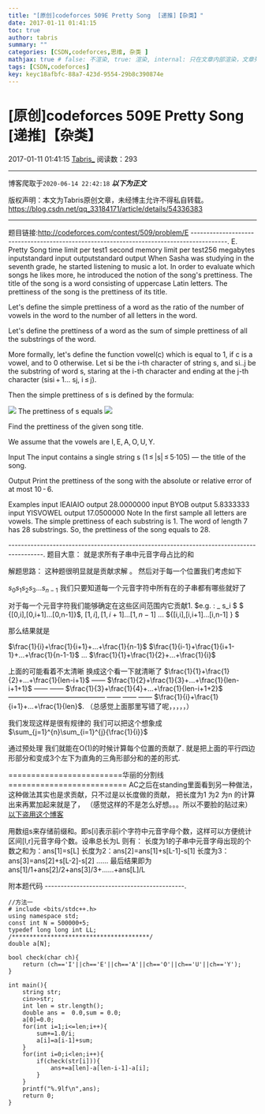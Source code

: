 ```yaml
---
title: "[原创]codeforces 509E Pretty Song  [递推]【杂类】"
date: 2017-01-11 01:41:15
toc: true
author: tabris
summary: ""
categories: [CSDN,codeforces,思维, 杂类 ]
mathjax: true # false: 不渲染, true: 渲染, internal: 只在文章内部渲染，文章列表中不渲染
tags: [CSDN,codeforces]
key: keyc18afbfc-88a7-423d-9554-29b8c390874e
---
```


# [原创]codeforces 509E Pretty Song  [递推]【杂类】

2017-01-11 01:41:15  [Tabris_](https://me.csdn.net/qq_33184171) 阅读数：293

---

博客爬取于`2020-06-14 22:42:18`
***以下为正文***

版权声明：本文为Tabris原创文章，未经博主允许不得私自转载。
https://blog.csdn.net/qq_33184171/article/details/54336383

<!-- more -->

---

题目链接:http://codeforces.com/contest/509/problem/E
-----------------------------------------------------------------------------------------.
E. Pretty Song
time limit per test1 second
memory limit per test256 megabytes
inputstandard input
outputstandard output
When Sasha was studying in the seventh grade, he started listening to music a lot. In order to evaluate which songs he likes more, he introduced the notion of the song's prettiness. The title of the song is a word consisting of uppercase Latin letters. The prettiness of the song is the prettiness of its title.

Let's define the simple prettiness of a word as the ratio of the number of vowels in the word to the number of all letters in the word.

Let's define the prettiness of a word as the sum of simple prettiness of all the substrings of the word.

More formally, let's define the function vowel(c) which is equal to 1, if c is a vowel, and to 0 otherwise. Let si be the i-th character of string s, and si..j be the substring of word s, staring at the i-th character and ending at the j-th character (sisi + 1... sj, i ≤ j).

Then the simple prettiness of s is defined by the formula:

![](http://codeforces.com/predownloaded/27/14/27145b36c09cc72c5deb69d6a300f48b844b6576.png)
The prettiness of s equals
![](http://codeforces.com/predownloaded/5c/1a/5c1a465eff7d8862a5715fbc7b5ef2f981542680.png)

Find the prettiness of the given song title.

We assume that the vowels are I, E, A, O, U, Y.

Input
The input contains a single string s (1 ≤ |s| ≤ 5·105) — the title of the song.

Output
Print the prettiness of the song with the absolute or relative error of at most 10 - 6.

Examples
input
IEAIAIO
output
28.0000000
input
BYOB
output
5.8333333
input
YISVOWEL
output
17.0500000
Note
In the first sample all letters are vowels. The simple prettiness of each substring is 1. The word of length 7 has 28 substrings. So, the prettiness of the song equals to 28.


-----------------------------------------------------------------------------------------.
题目大意：
就是求所有子串中元音字母占比的和

解题思路：
这种题很明显就是贡献求解 。
然后对于每一个位置我们考虑如下

$s_0s_1s_2s_3...s_{n-1}$
我们只要知道每一个元音字符中所有在的子串都有哪些就好了

对于每一个元音字符我们能够确定在这些区间范围内它贡献1.
$e.g. :  \_  s_i  $
$ {[0,i],[0,i+1]...[0,n-1]}$,
${[1,i],[1,i+1]...[1,n-1]}$
...
${[i,i],[i,i+1]...[i,n-1] } $

那么结果就是

$\frac{1}{i}+\frac{1}{i+1}+...+\frac{1}{n-1}$
$\frac{1}{i-1}+\frac{1}{i+1-1}+...+\frac{1}{n-1-1}$
...
$\frac{1}{1}+\frac{1}{2}+...+\frac{1}{i}$

上面的可能看着不太清晰
换成这个看一下就清晰了
$\frac{1}{1}+\frac{1}{2}+...+\frac{1}{len-i+1}$
—— $\frac{1}{2}+\frac{1}{3}+...+\frac{1}{len-i+1+1}$
—— —— $\frac{1}{3}+\frac{1}{4}+...+\frac{1}{len-i+1+2}$
——————————————
—— —— —— $\frac{1}{i}+\frac{1}{i+1}+...+\frac{1}{len}$.
（总感觉上面那里写错了呢，，，，，）

我们发现这样是很有规律的
我们可以把这个想象成
$\sum_{j=1}^{n}\sum_{i=1}^{j}{\frac{1}{i}}$

通过预处理
我们就能在O(1)的时候计算每个位置的贡献了.
就是把上面的平行四边形部分和变成3个左下为直角的三角形部分和的差的形式.

=========================华丽的分割线==========================
AC之后在standing里面看到另一种做法，
这种做法其实也是求贡献，只不过是以长度做的贡献，
把长度为1  为2 为n 的计算出来再累加起来就是了，
（感觉这样的不是怎么好想。。。所以不要脸的贴过来）
[以下盗用这个博客](http://blog.csdn.net/u014679804/article/details/44543833)

用数组s来存储前缀和。即s[i]表示前i个字符中元音字母个数，这样可以方便统计区间[l,r]元音字母个数。设串总长为L
则有：
长度为1的子串中元音字母出现的个数之和为：ans[1]=s[L]
长度为2：ans[2]=ans[1]+s[L-1]-s[1]
长度为3：ans[3]=ans[2]+s[L-2]-s[2]
……
最后结果即为 ans[1]/1+ans[2]/2+ans[3]/3+……+ans[L]/L

附本题代码
--------------------------------------------.
```
//方法一
# include <bits/stdc++.h>
using namespace std;
const int N = 500000+5;
typedef long long int LL;
/***************************************/
double a[N];

bool check(char ch){
    return (ch=='I'||ch=='E'||ch=='A'||ch=='O'||ch=='U'||ch=='Y');
}

int main(){
    string str;
    cin>>str;
    int len = str.length();
    double ans =  0.0,sum = 0.0;
    a[0]=0.0;
    for(int i=1;i<=len;i++){
        sum+=1.0/i;
        a[i]=a[i-1]+sum;
    }
    for(int i=0;i<len;i++){
        if(check(str[i])){
            ans+=a[len]-a[len-i-1]-a[i];
        }
    }
    printf("%.9lf\n",ans);
    return 0;
}

```

